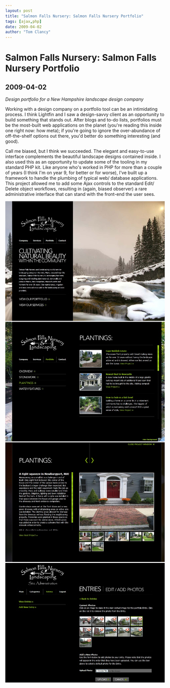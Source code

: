 ```yaml
---
layout: post
title: "Salmon Falls Nursery: Salmon Falls Nursery Portfolio"
tags: [ajax,php]
date: 2009-04-02
author: "Tom Clancy"
---
```


# Salmon Falls Nursery: Salmon Falls Nursery Portfolio

## 2009-04-02

_Design portfolio for a New Hampshire landscape design company_

<p>Working with a design company on a portfolio tool can be an intimidating process. I think Lightfin and I saw a design-savvy client as an opportunity to build something that stands out. After blogs and to-do lists, portfolios must be the most-built web applications on the planet (you're reading this inside one right now: how meta); if you're going to ignore the over-abundance of off-the-shelf options out there, you'd better do something interesting (and good).</p>

<p>Call me biased, but I think we succeeded. The elegant and easy-to-use interface complements the beautiful landscape designs contained inside. I also used this as an opportunity to update some of the tooling in my standard PHP kit. Like anyone who's worked in PHP for more than a couple of years (I think I'm on year 9, for better or for worse), I've built up a framework to handle the plumbing of typical web/ database applications. This project allowed me to add some Ajax controls to the standard Edit/ Delete object workflows, resulting in (again, biased observer) a rare administrative interface that can stand with the front-end the user sees.</p><img src="/assets/portfolio/sf-home.jpg" alt="Home " />
<img src="/assets/portfolio/sf-category.jpg" alt="Category View Category overview" />
<img src="/assets/portfolio/sf-detail.jpg" alt="Detail Project details and photographs" />
<img src="/assets/portfolio/sf-admin.jpg" alt="Admin The custom administration tools are also integrated into the site" />

